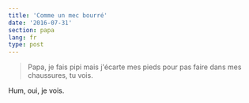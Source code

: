 ```yaml
---
title: 'Comme un mec bourré'
date: '2016-07-31'
section: papa
lang: fr
type: post
---
```


> Papa, je fais pipi mais j'écarte mes pieds pour pas faire dans mes chaussures, tu vois.

Hum, oui, je vois.
